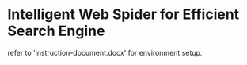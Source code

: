 # Intelligent Web Spider for Efficient Search Engine

refer to 'instruction-document.docx' for environment setup.
